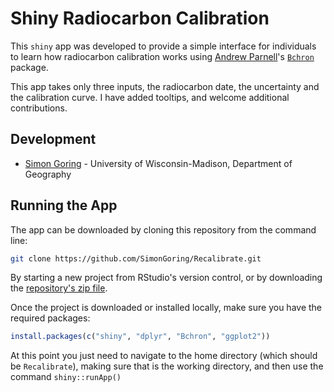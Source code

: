 # Shiny Radiocarbon Calibration

This `shiny` app was developed to provide a simple interface for individuals to learn how radiocarbon calibration works using [Andrew Parnell](http://mathsci.ucd.ie/~parnell_a/)'s [`Bchron`](https://github.com/andrewcparnell/Bchron) package.

This app takes only three inputs, the radiocarbon date, the uncertainty and the calibration curve.  I have added tooltips, and welcome additional contributions.


## Development

+ [Simon Goring](http://goring.org) - University of Wisconsin-Madison, Department of Geography

## Running the App

The app can be downloaded by cloning this repository from the command line:

```bash
git clone https://github.com/SimonGoring/Recalibrate.git
```

By starting a new project from RStudio's version control, or by downloading the [repository's zip file](http://github.com/SimonGoring/Recalibrate/archive/master.zip).

Once the project is downloaded or installed locally, make sure you have the required packages:

```r
install.packages(c("shiny", "dplyr", "Bchron", "ggplot2"))
```

At this point you just need to navigate to the home directory (which should be `Recalibrate`), making sure that is the working directory, and then use the command `shiny::runApp()`